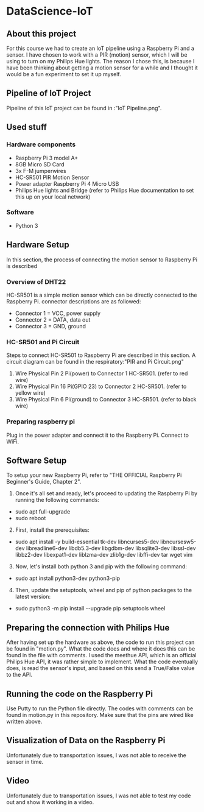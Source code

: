 # DataScience-IoT
## About this project
For this course we had to create an IoT pipeline using a Raspberry Pi and a sensor.
I have chosen to work with a PIR (motion) sensor, which I will be using to turn on my Philips Hue lights.
The reason I chose this, is because I have been thinking about getting a motion sensor for a while and I thought it would be a fun experiment to set it up myself.

## Pipeline of IoT Project
Pipeline of this IoT project can be found in :"IoT Pipeline.png".

## Used stuff
### Hardware components
- Raspberry Pi 3 model A+
- 8GB Micro SD Card
- 3x F-M jumperwires
- HC-SR501 PIR Motion Sensor
- Power adapter Raspberry Pi 4 Micro USB
- Philips Hue lights and Bridge (refer to Philips Hue documentation to set this up on your local network)

### Software
- Python 3

## Hardware Setup
In this section, the process of connecting the motion sensor to Raspberry Pi is described
### Overview of DHT22 
HC-SR501 is a simple motion sensor which can be directly connected to the Raspberry Pi.
connector descriptions are as followed:
- Connector 1 = VCC, power supply
- Connector 2 = DATA, data out
- Connector 3 = GND, ground
### HC-SR501 and Pi Circuit
Steps to connect HC-SR501 to Raspberry Pi are described in this section. A circuit diagram can be found in the respiratory:"PIR and Pi Circuit.png"
1. Wire Physical Pin 2 Pi(power) to Connector 1 HC-SR501. (refer to red wire)
2. Wire Physical Pin 16 Pi(GPIO 23) to Connector 2 HC-SR501. (refer to yellow wire)
3. Wire Physical Pin 6 Pi(ground) to Connector 3 HC-SR501. (refer to black wire)

### Preparing raspberry pi
Plug in the power adapter and connect it to the Raspberry Pi. Connect to WiFi.


## Software Setup
To setup your new Raspberry Pi, refer to "THE OFFICIAL Raspberry Pi Beginner's Guide, Chapter 2". 
1. Once it's all set and ready, let's proceed to updating the Raspberry Pi by running the following commands:
* sudo apt full-upgrade
* sudo reboot
2. First, install the prerequisites:
* sudo apt install -y build-essential tk-dev libncurses5-dev libncursesw5-dev libreadline6-dev libdb5.3-dev libgdbm-dev libsqlite3-dev libssl-dev libbz2-dev libexpat1-dev liblzma-dev zlib1g-dev libffi-dev tar wget vim
3. Now, let's install both python 3 and pip with the following command:
* sudo apt  install python3-dev python3-pip
4. Then, update the setuptools, wheel and pip of python packages to the latest version:
* sudo python3 -m pip install --upgrade pip setuptools wheel

## Preparing the connection with Philips Hue
After having set up the hardware as above, the code to run this project can be found in "motion.py".
What the code does and where it does this can be found in the file with comments.
I used the meethue API, which is an official Philips Hue API, it was rather simple to implement.
What the code eventually does, is read the sensor's input, and based on this send a True/False value to the API.

## Running the code on the Raspberry Pi
Use Putty to run the Python file directly. The codes with comments can be found in motion.py in this repository. Make sure that the pins are wired like written above.

## Visualization of Data on the Raspberry Pi
Unfortunately due to transportation issues, I was not able to receive the sensor in time.

## Video
Unfortunately due to transportation issues, I was not able to test my code out and show it working in a video.
